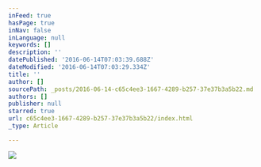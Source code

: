 ```yaml
---
inFeed: true
hasPage: true
inNav: false
inLanguage: null
keywords: []
description: ''
datePublished: '2016-06-14T07:03:39.688Z'
dateModified: '2016-06-14T07:03:29.334Z'
title: ''
author: []
sourcePath: _posts/2016-06-14-c65c4ee3-1667-4289-b257-37e37b3a5b22.md
authors: []
publisher: null
starred: true
url: c65c4ee3-1667-4289-b257-37e37b3a5b22/index.html
_type: Article

---
```

![](https://the-grid-user-content.s3-us-west-2.amazonaws.com/37caa852-7fed-45e6-bffc-7a6334d42fbf.jpg)